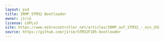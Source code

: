 ```yaml
---
layout: pid
title: IRMP_STM32 Bootloader
owner: j1rie
license: LGPLv3
site: https://www.mikrocontroller.net/articles/IRMP_auf_STM32_-_ein_USB_IR_Empf%C3%A4nger/Sender/Einschalter_mit_Wakeup-Timer#IRMP_on_STM32_-_a_USB_IR_receiver.2Fsender.2Fpowerswitch_with_wakeup-timer
source: https://github.com/j1rie/STM32F105-bootloader
---
```

